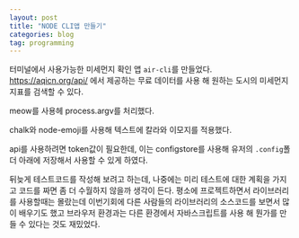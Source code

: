 ```yaml
---
layout: post
title: "NODE CLI앱 만들기"
categories: blog
tag: programming
---
```



터미널에서 사용가능한 미세먼지 확인 앱 `air-cli`를 만들었다.
https://aqicn.org/api/ 에서 제공하는 무료 데이터를 사용 해 원하는 도시의 미세먼지 지표를 검색할 수 있다.

meow를 사용헤 process.argv를 처리했다.

chalk와 node-emoji를 사용해 텍스트에 칼라와 이모지를 적용했다.

api를 사용하려면 token값이 필요한데, 이는 configstore를 사용해 유저의 `.config`폴더 아래에 저장해서 사용할 수 있게 하였다.

뒤늦게 테스트코드를 작성해 보려고 하는데, 나중에는 미리 테스트에 대한 계획을 가지고 코드를 짜면 좀 더 수월하지 않을까 생각이 든다. 평소에 프로젝트하면서 라이브러리를 사용할때는 몰랐는데 이번기회에 다른 사람들의 라이브러리의 소스코드를 보면서 많이 배우기도 했고 브라우저 환경과는 다른 환경에서 자바스크립트를 사용 해 뭔가를 만들 수 있다는 것도 재밌었다.
